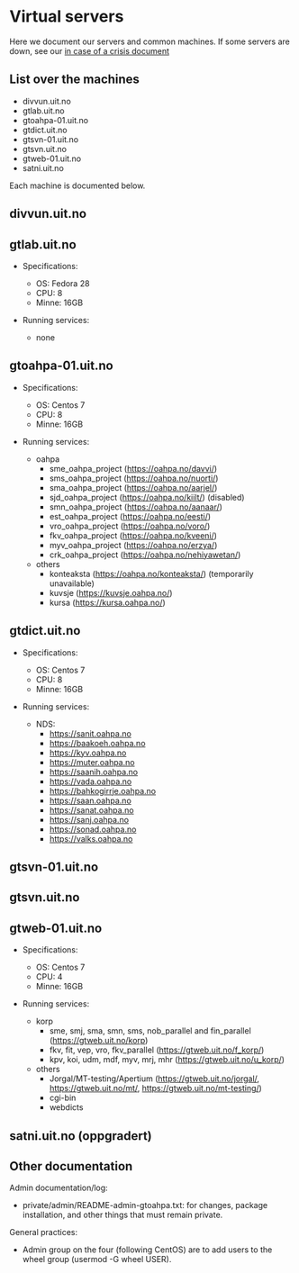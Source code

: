 # Virtual servers

Here we document our servers and common machines. If some servers are down, see our [in case of a crisis document](DontPanic.html)

## List over the machines

- divvun.uit.no
- gtlab.uit.no
- gtoahpa-01.uit.no
- gtdict.uit.no
- gtsvn-01.uit.no
- gtsvn.uit.no
- gtweb-01.uit.no
- satni.uit.no

Each machine is documented below.

## divvun.uit.no

## gtlab.uit.no

- Specifications:

  - OS: Fedora 28
  - CPU: 8
  - Minne: 16GB

- Running services:
  - none

## gtoahpa-01.uit.no

- Specifications:

  - OS: Centos 7
  - CPU: 8
  - Minne: 16GB

- Running services:
  - oahpa
    - sme_oahpa_project (<https://oahpa.no/davvi/>)
    - sms_oahpa_project (<https://oahpa.no/nuorti/>)
    - sma_oahpa_project (<https://oahpa.no/aarjel/>)
    - sjd_oahpa_project (<https://oahpa.no/kiilt/>) (disabled)
    - smn_oahpa_project (<https://oahpa.no/aanaar/>)
    - est_oahpa_project (<https://oahpa.no/eesti/>)
    - vro_oahpa_project (<https://oahpa.no/voro/>)
    - fkv_oahpa_project (<https://oahpa.no/kveeni/>)
    - myv_oahpa_project (<https://oahpa.no/erzya/>)
    - crk_oahpa_project (<https://oahpa.no/nehiyawetan/>)
  - others
    - konteaksta (<https://oahpa.no/konteaksta/>) (temporarily unavailable)
    - kuvsje (<https://kuvsje.oahpa.no/>)
    - kursa (<https://kursa.oahpa.no/>)

## gtdict.uit.no

- Specifications:

  - OS: Centos 7
  - CPU: 8
  - Minne: 16GB

- Running services:
  - NDS:
    - <https://sanit.oahpa.no>
    - <https://baakoeh.oahpa.no>
    - <https://kyv.oahpa.no>
    - <https://muter.oahpa.no>
    - <https://saanih.oahpa.no>
    - <https://vada.oahpa.no>
    - <https://bahkogirrje.oahpa.no>
    - <https://saan.oahpa.no>
    - <https://sanat.oahpa.no>
    - <https://sanj.oahpa.no>
    - <https://sonad.oahpa.no>
    - <https://valks.oahpa.no>

## gtsvn-01.uit.no

## gtsvn.uit.no

## gtweb-01.uit.no

- Specifications:

  - OS: Centos 7
  - CPU: 4
  - Minne: 16GB

- Running services:
  - korp
    - sme, smj, sma, smn, sms, nob_parallel and fin_parallel (<https://gtweb.uit.no/korp>)
    - fkv, fit, vep, vro, fkv_parallel (<https://gtweb.uit.no/f_korp/>)
    - kpv, koi, udm, mdf, myv, mrj, mhr (<https://gtweb.uit.no/u_korp/>)
  - others
    - Jorgal/MT-testing/Apertium (<https://gtweb.uit.no/jorgal/>, <https://gtweb.uit.no/mt/>, <https://gtweb.uit.no/mt-testing/>)
    - cgi-bin
    - webdicts

## satni.uit.no (oppgradert)

## Other documentation

Admin documentation/log:

- private/admin/README-admin-gtoahpa.txt: for changes, package installation, and other things that must remain private.

General practices:

- Admin group on the four (following CentOS) are to add users to the wheel group (usermod -G wheel USER).
